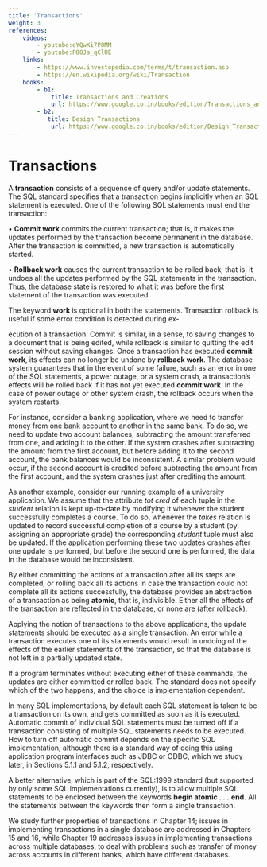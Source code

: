 ```yaml
---
title: 'Transactions'
weight: 3
references:
    videos:
        - youtube:eYQwKi7P8MM
        - youtube:P80Js_qClUE
    links:
        - https://www.investopedia.com/terms/t/transaction.asp
        - https://en.wikipedia.org/wiki/Transaction
    books:
        - b1:
            title: Transactions and Creations
            url: https://www.google.co.in/books/edition/Transactions_and_Creations/ekP9QmsFvt8C?hl=en&gbpv=0
        - b2:
           title: Design Transactions
            url: https://www.google.co.in/books/edition/Design_Transactions/lkjmDwAAQBAJ?hl=en&gbpv=0
---
```


# Transactions

A **transaction** consists of a sequence of query and/or update statements. The SQL standard specifies that a transaction begins implicitly when an SQL statement is executed. One of the following SQL statements must end the transaction:

• **Commit work** commits the current transaction; that is, it makes the updates performed by the transaction become permanent in the database. After the transaction is committed, a new transaction is automatically started.

• **Rollback work** causes the current transaction to be rolled back; that is, it undoes all the updates performed by the SQL statements in the transaction. Thus, the database state is restored to what it was before the first statement of the transaction was executed.

The keyword **work** is optional in both the statements. Transaction rollback is useful if some error condition is detected during ex-

ecution of a transaction. Commit is similar, in a sense, to saving changes to a document that is being edited, while rollback is similar to quitting the edit session without saving changes. Once a transaction has executed **commit work**, its effects can no longer be undone by **rollback work**. The database system guarantees that in the event of some failure, such as an error in one of the SQL statements, a power outage, or a system crash, a transaction’s effects will be rolled back if it has not yet executed **commit work**. In the case of power outage or other system crash, the rollback occurs when the system restarts.

For instance, consider a banking application, where we need to transfer money from one bank account to another in the same bank. To do so, we need to update two account balances, subtracting the amount transferred from one, and adding it to the other. If the system crashes after subtracting the amount from the first account, but before adding it to the second account, the bank balances would be inconsistent. A similar problem would occur, if the second account is credited before subtracting the amount from the first account, and the system crashes just after crediting the amount.

As another example, consider our running example of a university application. We assume that the attribute _tot cred_ of each tuple in the _student_ relation is kept up-to-date by modifying it whenever the student successfully completes a course. To do so, whenever the _takes_ relation is updated to record successful completion of a course by a student (by assigning an appropriate grade) the corresponding _student_ tuple must also be updated. If the application performing these two updates crashes after one update is performed, but before the second one is performed, the data in the database would be inconsistent.

By either committing the actions of a transaction after all its steps are completed, or rolling back all its actions in case the transaction could not complete all its actions successfully, the database provides an abstraction of a transaction as being **atomic**, that is, indivisible. Either all the effects of the transaction are reflected in the database, or none are (after rollback).  


Applying the notion of transactions to the above applications, the update statements should be executed as a single transaction. An error while a transaction executes one of its statements would result in undoing of the effects of the earlier statements of the transaction, so that the database is not left in a partially updated state.

If a program terminates without executing either of these commands, the updates are either committed or rolled back. The standard does not specify which of the two happens, and the choice is implementation dependent.

In many SQL implementations, by default each SQL statement is taken to be a transaction on its own, and gets committed as soon as it is executed. Automatic commit of individual SQL statements must be turned off if a transaction consisting of multiple SQL statements needs to be executed. How to turn off automatic commit depends on the specific SQL implementation, although there is a standard way of doing this using application program interfaces such as JDBC or ODBC, which we study later, in Sections 5.1.1 and 5.1.2, respectively.

A better alternative, which is part of the SQL:1999 standard (but supported by only some SQL implementations currently), is to allow multiple SQL statements to be enclosed between the keywords **begin atomic** _. . ._ **end**. All the statements between the keywords then form a single transaction.

We study further properties of transactions in Chapter 14; issues in implementing transactions in a single database are addressed in Chapters 15 and 16, while Chapter 19 addresses issues in implementing transactions across multiple databases, to deal with problems such as transfer of money across accounts in different banks, which have different databases.

